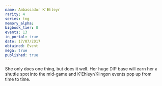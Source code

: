 ```yaml
---
name: Ambassador K'Ehleyr
rarity: 4
series: tng
memory_alpha:
bigbook_tier: 8
events: 13
in_portal: true
date: 17/07/2017
obtained: Event
mega: true
published: true
---
```


She only does one thing, but does it well. Her huge DIP base will earn her a shuttle spot into the mid-game and K'Ehleyr/Klingon events pop up from time to time.

